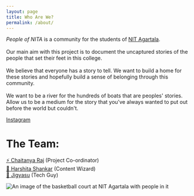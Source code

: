 ```yaml
---
layout: page
title: Who Are We?
permalink: /about/
---
```

*People of NITA* is a community for the students of [NIT Agartala](https://en.wikipedia.org/wiki/National_Institute_of_Technology_Agartala). <br> <br>
Our main aim with this project is to document the uncaptured stories of the people that set their feet in this college. <br> <br>
We believe that everyone has a story to tell. We want to build a home for these stories and hopefully build a sense of belonging through this community.<br> <br>
 We want to be a river for the hundreds of boats that are peoples' stories. Allow us to be a medium for the story that you've always wanted to put out before the world but couldn't.

[Instagram](https://www.instagram.com/peopleofnita/)

# The Team:

[⚡ Chaitanya Raj](https://www.instagram.com/chaitanyaraj__/) (Project Co-ordinator)<br>
[🌻 Harshita Shankar](https://www.instagram.com/sunshineandcandyfloss/) (Content Wizard)<br>
[🍊 Jigyasu](https://www.instagram.com/symphonynumber25/) (Tech Guy)

![An image of the basketball court at NIT Agartala with people in it](https://i.ibb.co/h70d5jQ/Whats-App-Image-2024-04-19-at-2-11-02-AM.jpg)
<br>
<br>

